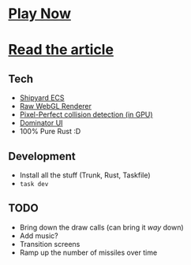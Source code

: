 # [Play Now](https://dakom.github.io/not-a-game)  
# [Read the article](https://dakom.github.io/not-a-game/media/html/about.html)

## Tech

* [Shipyard ECS](https://github.com/leudz/shipyard)
* [Raw WebGL Renderer](./src/renderer)
* [Pixel-Perfect collision detection (in GPU)](./src/collision/intersection.rs#L74)
* [Dominator UI](https://github.com/Pauan/rust-dominator)
* 100% Pure Rust :D

## Development

* Install all the stuff (Trunk, Rust, Taskfile)
* `task dev`

## TODO

* Bring down the draw calls (can bring it _way_ down)
* Add music?
* Transition screens
* Ramp up the number of missiles over time